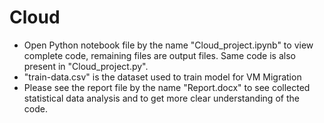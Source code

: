 # Cloud

- Open Python notebook file by the name "Cloud_project.ipynb" to view complete code, remaining files are output files. Same code is also present in "Cloud_project.py".
- "train-data.csv" is the dataset used to train model for VM Migration
- Please see the report file by the name "Report.docx" to see collected statistical data analysis and to get more clear understanding of the code.

